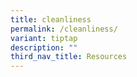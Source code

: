 ```yaml
---
title: cleanliness
permalink: /cleanliness/
variant: tiptap
description: ""
third_nav_title: Resources
---
```

